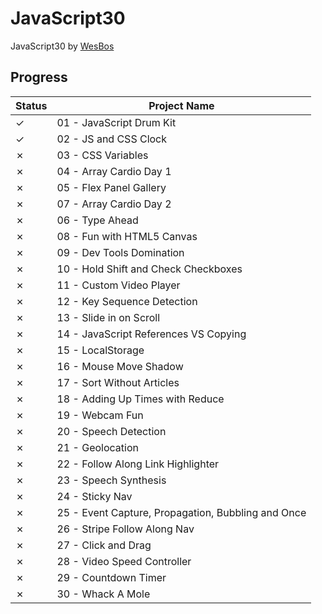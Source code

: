﻿# JavaScript30

JavaScript30 by [WesBos](https://JavaScript30.com)

## Progress

| Status  | Project Name                                       |
| ------- | -------------------------------------------------- |
| &check; | 01 - JavaScript Drum Kit                           |
| &check; | 02 - JS and CSS Clock                              |
| &cross; | 03 - CSS Variables                                 |
| &cross; | 04 - Array Cardio Day 1                            |
| &cross; | 05 - Flex Panel Gallery                            |
| &cross; | 07 - Array Cardio Day 2                            |
| &cross; | 06 - Type Ahead                                    |
| &cross; | 08 - Fun with HTML5 Canvas                         |
| &cross; | 09 - Dev Tools Domination                          |
| &cross; | 10 - Hold Shift and Check Checkboxes               |
| &cross; | 11 - Custom Video Player                           |
| &cross; | 12 - Key Sequence Detection                        |
| &cross; | 13 - Slide in on Scroll                            |
| &cross; | 14 - JavaScript References VS Copying              |
| &cross; | 15 - LocalStorage                                  |
| &cross; | 16 - Mouse Move Shadow                             |
| &cross; | 17 - Sort Without Articles                         |
| &cross; | 18 - Adding Up Times with Reduce                   |
| &cross; | 19 - Webcam Fun                                    |
| &cross; | 20 - Speech Detection                              |
| &cross; | 21 - Geolocation                                   |
| &cross; | 22 - Follow Along Link Highlighter                 |
| &cross; | 23 - Speech Synthesis                              |
| &cross; | 24 - Sticky Nav                                    |
| &cross; | 25 - Event Capture, Propagation, Bubbling and Once |
| &cross; | 26 - Stripe Follow Along Nav                       |
| &cross; | 27 - Click and Drag                                |
| &cross; | 28 - Video Speed Controller                        |
| &cross; | 29 - Countdown Timer                               |
| &cross; | 30 - Whack A Mole                                  |
